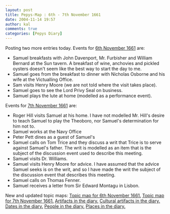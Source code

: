 ```yaml
---
layout: post
title: Pepys-Map : 6th - 7th November 1661
date: 2004-11-14 19:57
author: kal
comments: true
categories: [Pepys Diary]
---
```

Posting two more entries today.
Events for <a href="http://www.pepysdiary.com/archive/1661/11/06/index.php">6th November 1661</a> are:
<ul>
<li>Samuel breakfasts with John Davenport, Mr. Furbisher and William Bernard at the Sun tavern. A breakfast of wine, anchovies and pickled oysters doesn't seem like the best way to start the day to me.</li>
<li>Samuel goes from the breakfast to dinner with Nicholas Osborne and his wife at the Victualling Office.</li>
<li>Sam visits Henry Moore (we are not told where the visit takes place).</li>
<li>Samuel goes to see the Lord Privy Seal on business.</li>
<li>Samuel plays the lute at home (modelled as a performance event).</li>
</ul>
Events for <a href="http://www.pepysdiary.com/archive/1661/11/07/index.php">7th November 1661</a> are:
<ul>
<li>Roger Hill visits Samuel at his home. I have not modelled Mr. Hill's desire to teach Samuel to play the Theoboro, nor Samuel's determination for him not to.</li>
<li>Samuel works at the Navy Office</li>
<li>Peter Pett dines as a guest of Samuel's</li>
<li>Samuel calls on Tom Trice and they discuss a writ that Trice is to serve against Samuel's father. The writ is modelled as an item that is the subject of the discussion event used to describe this meeting.</li>
<li>Samuel visits Dr. Williams.</li>
<li>Samuel visits Henry Moore for advice. I have assumed that the advice Samuel seeks is on the writ, and so I have made the writ the subject of the discussion event that describes this meeting.</li>
<li>Samuel calls on Thomas Fenner.</li>
<li>Samuel receives a letter from Sir Edward Montagu in Lisbon.</li>
</ul>

<!--more-->
New and updated topic maps:
<a href="http://www.techquila.com/blog/archives/16611106.ltm">Topic map for 6th November 1661.</a>
<a href="http://www.techquila.com/blog/archives/16611107.ltm">Topic map for 7th November 1661.</a>
<a href="http://www.techquila.com/blog/archives/pepys-diary-artifacts.ltm">Artifacts in the diary.</a>
<a href="http://www.techquila.com/blog/archives/pepys-diary-culture.ltm">Cultural artifacts in the diary.</a>
<a href="http://www.techquila.com/blog/archives/pepys-diary-dates.ltm">Dates in the diary.</a>
<a href="http://www.techquila.com/blog/archives/pepys-diary-people.ltm">People in the diary.</a>
<a href="http://www.techquila.com/blog/archives/pepys-diary-places.ltm">Places in the diary.</a>

